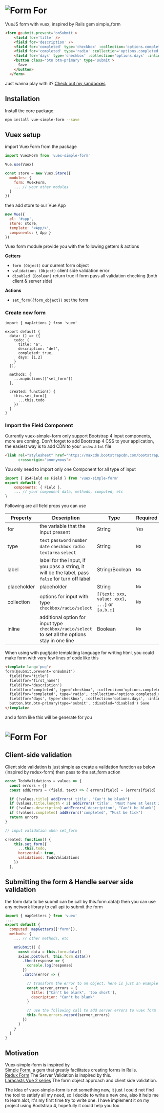 # ![Form For](./assets/form.png)

VueJS form with vuex, inspired by Rails gem simple_form

```html
<form @submit.prevent='onSubmit'>
    <field for='title' />
    <field for='description' />
    <field for='completed' type='checkbox' :collection='options.completed' />
    <field for='completed' type='radio' :collection='options.completed_radio' />
    <field for='days' type='checkbox' :collection='options.days' :inline='true' />
    <button class='btn btn-primary' type='submit'>
      Save
    </button>
  </form>
```

Just wanna play with it? [Check out my sandboxes](https://codesandbox.io/s/0mxvw6zwrv)

## Installation

Install the core package:

```bash
npm install vue-simple-form --save
```

## Vuex setup

import VuexForm from the package

```javascript
import VuexForm from 'vuex-simple-form'

Vue.use(Vuex)

const store = new Vuex.Store({
  modules: {
  	form: VuexForm,
    ... // your other modules
  }
})
```

then add store to our Vue App

```javascript
new Vue({
  el: '#app',
  store: store,
  template: '<App/>',
  components: { App }
})
```

Vuex form module provide you with the following getters & actions

**Getters**

* `form (Object)` our current form object
* `validations (Object)` client side validation error
* `disabled (Boolean)` return true if form pass all validation checking (both client & server side)

**Actions**

* `set_form({form_object})` set the form

### Create new form

```javsacript
import { mapActions } from 'vuex'

export default {
  data: () => ({
    todo: {
      title: 'a',
      description: 'def',
      completed: true,
      days: [1,2]
    }
  }),

  methods: {
    ...mapActions(['set_form'])
  },

  created: function() {
    this.set_form({
      ...this.todo
    })
  }
}
```

### Import the Field Component

Currently vuex-simple-form only support Bootstrap 4 input components, more are coming. Don't forget to add Bootstrap 4
CSS to your application, the easiest way is to add CDN to your `index.html` file

```html
<link rel="stylesheet" href="https://maxcdn.bootstrapcdn.com/bootstrap/4.0.0-beta.2/css/bootstrap.min.css" integrity="sha384-PsH8R72JQ3SOdhVi3uxftmaW6Vc51MKb0q5P2rRUpPvrszuE4W1povHYgTpBfshb"
      crossorigin="anonymous">
```

You only need to import only one Component for all type of input

```javascript
import { BS4Field as Field } from 'vuex-simple-form'
export default {
	components: { Field },
    ... // your component data, methods, computed, etc
}
```

Following are all field props you can use

| Property    | Description                                                                                      | Type                                          | Required | Default        |
| ----------- | ------------------------------------------------------------------------------------------------ | --------------------------------------------- | -------- | -------------- |
| for         | the variable that the input present                                                              | String                                        | `Yes`    |                |
| type        | `text` `password` `number` `date` `checkbox` `radio` `textarea` `select`                         | String                                        | `No`     | `text`         |
| label       | label for the input, if you pass a string, it will be the label, pass `false` for turn off label | String/Boolean                                | `No`     | the field name |
| placeholder | placeholder                                                                                      | String                                        | `No`     | `null`         |
| collection  | options for input with type `checkbox/radio/select`                                              | `[{text: xxx, value: xxx}, ...]` or `[a,b,c]` | `No`     | `[]`           |
| inline      | additional option for input type `checkbox/radio/select` to set all the options stay in one line | Boolean                                       | `No`     | `false`        |

When using with pug/jade templating language for writing html, you could make form with very few lines of code like this

```html
<template lang='pug'>
form(@submit.prevent='onSubmit')
  field(for='title')
  field(for='first_name')
  field(for='description')
  field(for='completed', type='checkbox', :collection='options.completed')
  field(for='completed', type='radio', :collection='options.completed_radio')
  field(for='days', type='checkbox', :collection='options.days', :inline='true')
  button.btn.btn-primary(type='submit', :disabled='disabled') Save
</template>
```

and a form like this will be generate for you

# ![Form For](./assets/form.png)

## Client-side validation

Client side validation is just simple as create a validation function as below (inspired by redux-form) then pass to the
set_form action

```javascript
const TodoValidations = values => {
  const errors = {}
  const addErrors = (field, text) => { errors[field] = (errors[field] || []).concat(text) }

  if (!values.title) addErrors('title', "Can't be blank")
  if (values.title.length < 2) addErrors('title', 'Must have at least 2 characters')
  if (!values.description) addErrors('description', "Can't be blank")
  if (!values.completed) addErrors('completed', "Must be tick")
  return errors
}

// input validation when set_form

created: function() {
    this.set_form({
      ...this.todo,
      horizontal: true,
      validations: TodoValidations
    })
  },
```

## Submitting the form & Handle server side validation

the form data to be submit can be call by this.form.data() then you can use any network library to call api to submit
the form

```javascript
import { mapGetters } from 'vuex'
....
export default {
  computed: mapGetters(['form']),
  methods: {
    ... // other methods, etc

    onSubmit() {
      const data = this.form.data()
      axios.post(url, this.form.data())
        .then(response => {
          console.log(response)
        })
        .catch(error => {

          // transform the error to an object, here is just an example
          const server_errors = {
            title: ["Can't be blank", 'too short'],
            description: "Can't be blank"
          }

          // use the following call to add server errors to vuex form
          this.form.errors.record(server_errors)
        })
      )
    }
  }
}
```

## Motivation

Vuex-simple-form is inspired by\
[Simple Form](https://github.com/plataformatec/simple_form), a gem that greatly facilitates creating forms in Rails.\
[Redux Form](https://github.com/erikras/redux-form) The Server Validation is inspired by this.\
[Laracasts Vue 2 series](https://laracasts.com/series/learn-vue-2-step-by-step/episodes/19) The form object approach and
client side validation.

The idea of vuex-simple-form is not something new, it just I could not find the tool to satisfy all my need, so I decide
to write a new one, also it help me to learn alot, it's my first time try to write one. I have implement it on my
project using Bootstrap 4, hopefully it could help you too.
